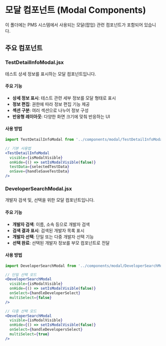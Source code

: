 # 모달 컴포넌트 (Modal Components)

이 폴더에는 PMS 시스템에서 사용되는 모달(팝업) 관련 컴포넌트가 포함되어 있습니다.

## 주요 컴포넌트

### TestDetailInfoModal.jsx

테스트 상세 정보를 표시하는 모달 컴포넌트입니다.

#### 주요 기능
- **상세 정보 표시**: 테스트 관련 세부 정보를 모달 형태로 표시
- **정보 편집**: 권한에 따라 정보 편집 기능 제공
- **섹션 구분**: 여러 섹션으로 나누어 정보 구성
- **반응형 레이아웃**: 다양한 화면 크기에 맞춰 반응하는 UI

#### 사용 방법
```jsx
import TestDetailInfoModal from '../components/modal/TestDetailInfoModal';

// 기본 사용법
<TestDetailInfoModal
  visible={isModalVisible}
  onHide={() => setIsModalVisible(false)}
  testData={selectedTestData}
  onSave={handleSaveTestData}
/>
```

### DeveloperSearchModal.jsx

개발자 검색 및, 선택을 위한 모달 컴포넌트입니다.

#### 주요 기능
- **개발자 검색**: 이름, 소속 등으로 개발자 검색
- **검색 결과 표시**: 검색된 개발자 목록 표시
- **개발자 선택**: 단일 또는 다중 개발자 선택 기능
- **선택 완료**: 선택된 개발자 정보를 부모 컴포넌트로 전달

#### 사용 방법
```jsx
import DeveloperSearchModal from '../components/modal/DeveloperSearchModal';

// 단일 선택 모드
<DeveloperSearchModal
  visible={isModalVisible}
  onHide={() => setIsModalVisible(false)}
  onSelect={handleDeveloperSelect}
  multiSelect={false}
/>

// 다중 선택 모드
<DeveloperSearchModal
  visible={isModalVisible}
  onHide={() => setIsModalVisible(false)}
  onSelect={handleDevelopersSelect}
  multiSelect={true}
/>
``` 